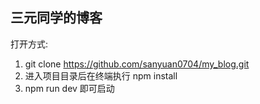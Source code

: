 ## 三元同学的博客
打开方式:
1. git clone https://github.com/sanyuan0704/my_blog.git
2. 进入项目目录后在终端执行 npm install
3. npm run dev 即可启动
